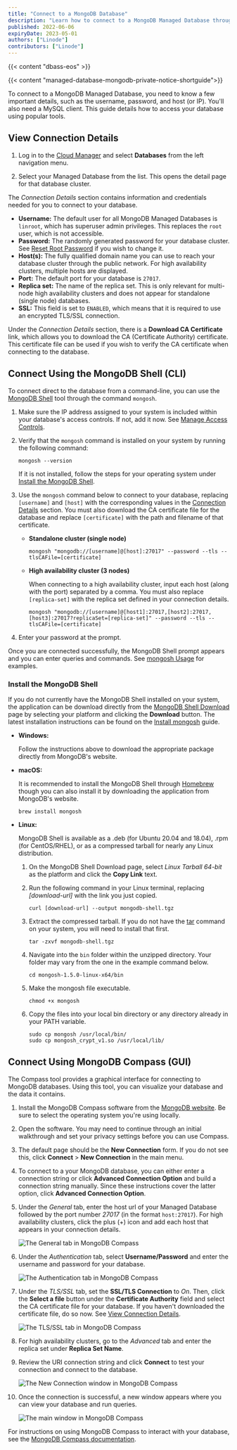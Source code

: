 ```yaml
---
title: "Connect to a MongoDB Database"
description: "Learn how to connect to a MongoDB Managed Database through the command line or Compass"
published: 2022-06-06
expiryDate: 2023-05-01
authors: ["Linode"]
contributors: ["Linode"]
---
```


{{< content "dbass-eos" >}}

{{< content "managed-database-mongodb-private-notice-shortguide">}}

To connect to a MongoDB Managed Database, you need to know a few important details, such as the username, password, and host (or IP). You'll also need a MySQL client. This guide details how to access your database using popular tools.

## View Connection Details

1. Log in to the [Cloud Manager](https://cloud.linode.com/) and select **Databases** from the left navigation menu.

1. Select your Managed Database from the list. This opens the detail page for that database cluster.

The *Connection Details* section contains information and credentials needed for you to connect to your database.

- **Username:** The default user for all MongoDB Managed Databases is `linroot`, which has superuser admin privileges. This replaces the `root` user, which is not accessible.
- **Password:** The randomly generated password for your database cluster. See [Reset Root Password](/docs/products/databases/managed-databases/guides/reset-root-password/) if you wish to change it.
- **Host(s):** The fully qualified domain name you can use to reach your database cluster through the public network. For high availability clusters, multiple hosts are displayed.
- **Port:** The default port for your database is `27017`.
- **Replica set:** The name of the replica set. This is only relevant for multi-node high availability clusters and does not appear for standalone (single node) databases.
- **SSL:** This field is set to `ENABLED`, which means that it is required to use an encrypted TLS/SSL connection.

Under the *Connection Details* section, there is a **Download CA Certificate** link, which allows you to download the CA (Certificate Authority) certificate. This certificate file can be used if you wish to verify the CA certificate when connecting to the database.

## Connect Using the MongoDB Shell (CLI)

To connect direct to the database from a command-line, you can use the [MongoDB Shell](https://www.mongodb.com/products/shell) tool through the command `mongosh`.

1.  Make sure the IP address assigned to your system is included within your database's access controls. If not, add it now. See [Manage Access Controls](/docs/products/databases/managed-databases/guides/manage-access-controls/).

1.  Verify that the `mongosh` command is installed on your system by running the following command:

        mongosh --version

    If it is not installed, follow the steps for your operating system under [Install the MongoDB Shell](#install-the-mongodb-shell).

1.  Use the `mongosh` command below to connect to your database, replacing `[username]` and `[host]` with the corresponding values in the [Connection Details](#view-connection-details) section. You must also download the CA certificate file for the database and replace `[certificate]` with the path and filename of that certificate.

    -   **Standalone cluster (single node)**

            mongosh "mongodb://[username]@[host]:27017" --password --tls --tlsCAFile=[certificate]

    -   **High availability cluster (3 nodes)**

        When connecting to a high availability cluster, input each host (along with the port) separated by a comma. You must also replace `[replica-set]` with the replica set defined in your connection details.

            mongosh "mongodb://[username]@[host1]:27017,[host2]:27017,[host3]:27017?replicaSet=[replica-set]" --password --tls --tlsCAFile=[certificate]

1.  Enter your password at the prompt.

Once you are connected successfully, the MongoDB Shell prompt appears and you can enter queries and commands. See [mongosh Usage](https://www.mongodb.com/docs/mongodb-shell/run-commands/) for examples.

### Install the MongoDB Shell

If you do not currently have the MongoDB Shell installed on your system, the application can be download directly from the [MongoDB Shell Download](https://www.mongodb.com/try/download/shell) page by selecting your platform and clicking the **Download** button. The latest installation instructions can be found on the [Install mongosh](https://www.mongodb.com/docs/mongodb-shell/install/) guide.

-   **Windows:**

    Follow the instructions above to download the appropriate package directly from MongoDB's website.

-   **macOS:**

    It is recommended to install the MongoDB Shell through [Homebrew](https://brew.sh/]) though you can also install it by downloading the application from MongoDB's website.

        brew install mongosh

-   **Linux:**

    MongoDB Shell is available as a .deb (for Ubuntu 20.04 and 18.04), .rpm (for CentOS/RHEL), or as a compressed tarball for nearly any Linux distribution.

    1.  On the MongoDB Shell Download page, select *Linux Tarball 64-bit* as the platform and click the **Copy Link** text.

    1.  Run the following command in your Linux terminal, replacing *[download-url]* with the link you just copied.

            curl [download-url] --output mongodb-shell.tgz

    1.  Extract the compressed tarball. If you do not have the [tar](https://man7.org/linux/man-pages/man1/tar.1.html) command on your system, you will need to install that first.

            tar -zxvf mongodb-shell.tgz

    1.  Navigate into the `bin` folder within the unzipped directory. Your folder may vary from the one in the example command below.

            cd mongosh-1.5.0-linux-x64/bin

    1.  Make the mongosh file executable.

            chmod +x mongosh

    1.  Copy the files into your local bin directory or any directory already in your PATH variable.

            sudo cp mongosh /usr/local/bin/
            sudo cp mongosh_crypt_v1.so /usr/local/lib/

## Connect Using MongoDB Compass (GUI)

The Compass tool provides a graphical interface for connecting to MongoDB databases. Using this tool, you can visualize your database and the data it contains.

1. Install the MongoDB Compass software from the [MongoDB website](https://www.mongodb.com/products/compass). Be sure to select the operating system you're using locally.

1. Open the software. You may need to continue through an initial walkthrough and set your privacy settings before you can use Compass.

1. The default page should be the **New Connection** form. If you do not see this, click **Connect** > **New Connection** in the main menu.

1. To connect to a your MongoDB database, you can either enter a connection string or click **Advanced Connection Option** and build a connection string manually. Since these instructions cover the latter option, click **Advanced Connection Option**.

1. Under the *General* tab, enter the host url of your Managed Database followed by the port number *27017* (in the format `host:27017`). For high availability clusters, click the plus (+) icon and add each host that appears in your connection details.

    ![The General tab in MongoDB Compass](mongodb-compass-connection-general.png)

1. Under the *Authentication* tab, select **Username/Password** and enter the username and password for your database.

    ![The Authentication tab in MongoDB Compass](mongodb-compass-connection-auth.png)

1. Under the *TLS/SSL* tab, set the **SSL/TLS Connection** to *On*. Then, click the **Select a file** button under the **Certificate Authority** field and select the CA certificate file for your database. If you haven't downloaded the certificate file, do so now. See [View Connection Details](#view-connection-details).

    ![The TLS/SSL tab in MongoDB Compass](mongodb-compass-connection-tls.png)

1. For high availability clusters, go to the *Advanced* tab and enter the replica set under **Replica Set Name**.

1. Review the URI connection string and click **Connect** to test your connection and connect to the database.

    ![The New Connection window in MongoDB Compass](mongodb-compass-connection-string.png)

1. Once the connection is successful, a new window appears where you can view your database and run queries.

    ![The main window in MongoDB Compass](mongodb-compass.png)

For instructions on using MongoDB Compass to interact with your database, see the [MongoDB Compass documentation](https://www.mongodb.com/docs/compass/current/).